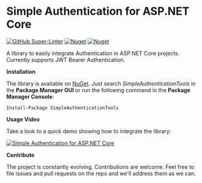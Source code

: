# Simple Authentication for ASP.NET Core

[![GitHub Super-Linter](https://github.com/marcominerva/SimpleAuthentication/workflows/Lint%20Code%20Base/badge.svg)](https://github.com/marketplace/actions/super-linter)
[![Nuget](https://img.shields.io/nuget/v/SimpleAuthenticationTools)](https://www.nuget.org/packages/SimpleAuthenticationTools)
[![Nuget](https://img.shields.io/nuget/dt/SimpleAuthenticationTools)](https://www.nuget.org/packages/SimpleAuthenticationTools)


A library to easily integrate Authentication in ASP.NET Core projects. Currently supports JWT Bearer Authentication.

**Installation**

The library is available on [NuGet](https://www.nuget.org/packages/SimpleAuthenticationTools). Just search *SimpleAuthenticationTools* in the **Package Manager GUI** or run the following command in the **Package Manager Console**:

    Install-Package SimpleAuthenticationTools

**Usage Video**

Take a look to a quick demo showing how to integrate the library:

[![Simple Authentication for ASP.NET Core](https://img.youtube.com/vi/P8atWWzm6Xk/0.jpg)](https://www.youtube.com/watch?v=P8atWWzm6Xk)

**Contribute**

The project is constantly evolving. Contributions are welcome. Feel free to file issues and pull requests on the repo and we'll address them as we can. 
